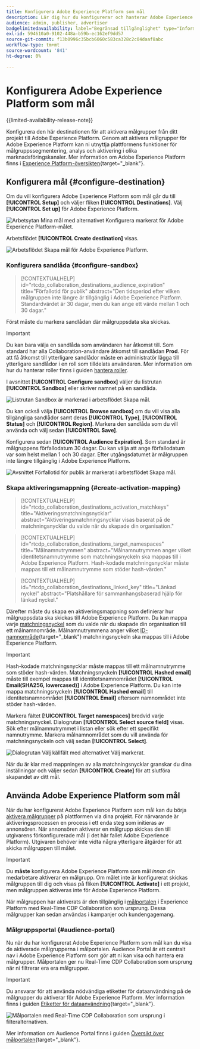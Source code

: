 ```yaml
---
title: Konfigurera Adobe Experience Platform som mål
description: Lär dig hur du konfigurerar och hanterar Adobe Experience Platform som mål i Real-Time CDP Collaboration.
audience: admin, publisher, advertiser
badgelimitedavailability: label="Begränsad tillgänglighet" type="Informative" url="https://helpx.adobe.com/legal/product-descriptions/real-time-customer-data-platform-collaboration.html newtab=true"
exl-id: 594610a0-9102-448a-b59b-ec162ef9dd57
source-git-commit: f13b0996c35bcb6060c583ca328c2c04daaf8abc
workflow-type: tm+mt
source-wordcount: '841'
ht-degree: 0%

---
```


# Konfigurera Adobe Experience Platform som mål

{{limited-availability-release-note}}

Konfigurera den här destinationen för att aktivera målgrupper från ditt projekt till Adobe Experience Platform. Genom att aktivera målgrupper för Adobe Experience Platform kan ni utnyttja plattformens funktioner för målgruppssegmentering, analys och aktivering i olika marknadsföringskanaler. Mer information om Adobe Experience Platform finns i [Experience Platform-översikten](https://experienceleague.adobe.com/en/docs/experience-platform/landing/home){target="_blank"}.

## Konfigurera mål {#configure-destination}

Om du vill konfigurera Adobe Experience Platform som mål går du till **[!UICONTROL Setup]** och väljer fliken **[!UICONTROL Destinations]**. Välj **[!UICONTROL Set up]** för Adobe Experience Platform.

![Arbetsytan Mina mål med alternativet Konfigurera markerat för Adobe Experience Platform-målet.](/help/assets/destinations/adobe-experience-platform/setup-aep.png)

Arbetsflödet **[!UICONTROL Create destination]** visas.

![Arbetsflödet Skapa mål för Adobe Experience Platform.](/help/assets/destinations/adobe-experience-platform/create-destination.png)

### Konfigurera sandlåda {#configure-sandbox}

>[!CONTEXTUALHELP]
>id="rtcdp_collaboration_destinations_audience_expiration"
>title="Förfallotid för publik"
>abstract="Den tidsperiod efter vilken målgruppen inte längre är tillgänglig i Adobe Experience Platform. Standardvärdet är 30 dagar, men du kan ange ett värde mellan 1 och 30 dagar."

Först måste du markera sandlådan där målgruppsdata ska skickas.

>[!IMPORTANT]
>
>Du kan bara välja en sandlåda som användaren har åtkomst till. Som standard har alla Collaboration-användare åtkomst till sandlådan **Prod**. För att få åtkomst till ytterligare sandlådor måste en administratör lägga till ytterligare sandlådor i en roll som tilldelats användaren. Mer information om hur du hanterar roller finns i guiden [hantera roller](../permissions/manage-roles.md).

I avsnittet **[!UICONTROL Configure sandbox]** väljer du listrutan **[!UICONTROL Sandbox]** eller skriver namnet på en sandlåda.

![Listrutan Sandbox är markerad i arbetsflödet Skapa mål.](/help/assets/destinations/adobe-experience-platform/select-sandbox.png)

Du kan också välja **[!UICONTROL Browse sandbox]** om du vill visa alla tillgängliga sandlådor samt deras **[!UICONTROL Type]**, **[!UICONTROL Status]** och **[!UICONTROL Region]**. Markera den sandlåda som du vill använda och välj sedan **[!UICONTROL Save]**.

Konfigurera sedan **[!UICONTROL Audience Expiration]**. Som standard är målgruppens förfallodatum 30 dagar. Du kan välja att ange förfallodatum var som helst mellan 1 och 30 dagar. Efter utgångsdatumet är målgruppen inte längre tillgänglig i Adobe Experience Platform.

![Avsnittet Förfallotid för publik är markerat i arbetsflödet Skapa mål.](/help/assets/destinations/adobe-experience-platform/audience-expiration.png)

### Skapa aktiveringsmappning {#create-activation-mapping}

>[!CONTEXTUALHELP]
>id="rtcdp_collaboration_destinations_activation_matchkeys"
>title="Aktiveringsmatchningsnycklar"
>abstract="Aktiveringsmatchningsnycklar visas baserat på de matchningsnycklar du valde när du skapade din organisation."

>[!CONTEXTUALHELP]
>id="rtcdp_collaboration_destinations_target_namespaces"
>title="Målnamnutrymmen"
>abstract="Målnamnutrymmen anger vilket identitetsnamnutrymme som matchningsnyckeln ska mappas till i Adobe Experience Platform. Hash-kodade matchningsnycklar måste mappas till ett målnamnutrymme som stöder hash-värden."

>[!CONTEXTUALHELP]
>id="rtcdp_collaboration_destinations_linked_key"
>title="Länkad nyckel"
>abstract="Platshållare för sammanhangsbaserad hjälp för länkad nyckel."

Därefter måste du skapa en aktiveringsmappning som definierar hur målgruppsdata ska skickas till Adobe Experience Platform. Du kan mappa varje [matchningsnyckel](../setup/onboard-account.md#set-up-match-keys) som du valde när du skapade din organisation till ett målnamnområde. Målnamnutrymmena anger vilket [ID-namnområde](https://experienceleague.adobe.com/en/docs/experience-platform/identity/features/namespaces#standard){target="_blank"} matchningsnyckeln ska mappas till i Adobe Experience Platform.

>[!IMPORTANT]
>
>Hash-kodade matchningsnycklar måste mappas till ett målnamnutrymme som stöder hash-värden. Matchningsnyckeln **[!UICONTROL Hashed email]** måste till exempel mappas till identitetsnamnområdet **[!UICONTROL Email(SHA256, lowercased)]** i Adobe Experience Platform. Du kan inte mappa matchningsnyckeln **[!UICONTROL Hashed email]** till identitetsnamnområdet **[!UICONTROL Email]** eftersom namnområdet inte stöder hash-värden.

Markera fältet **[!UICONTROL Target namespaces]** bredvid varje matchningsnyckel. Dialogrutan **[!UICONTROL Select source field]** visas. Sök efter målnamnutrymmet i listan eller sök efter ett specifikt namnutrymme. Markera målnamnområdet som du vill använda för matchningsnyckeln och välj sedan **[!UICONTROL Select]**.

![Dialogrutan Välj källfält med alternativet Välj markerat.](/help/assets/destinations/adobe-experience-platform/select-target-namespace.png)

När du är klar med mappningen av alla matchningsnycklar granskar du dina inställningar och väljer sedan **[!UICONTROL Create]** för att slutföra skapandet av ditt mål.

## Använda Adobe Experience Platform som mål

När du har konfigurerat Adobe Experience Platform som mål kan du börja [aktivera målgrupper](../collaborate/activate.md) på plattformen via dina projekt. För närvarande är aktiveringsprocessen en process i ett enda steg som initieras av annonsören. När annonsören aktiverar en målgrupp skickas den till utgivarens förkonfigurerade mål (i det här fallet Adobe Experience Platform). Utgivaren behöver inte vidta några ytterligare åtgärder för att skicka målgruppen till målet.

>[!IMPORTANT]
>
>Du **måste** konfigurera Adobe Experience Platform som mål *innan* din medarbetare aktiverar en målgrupp. Om målet inte är konfigurerat skickas målgruppen till dig och visas på fliken **[!UICONTROL Activate]** i ett projekt, men målgruppen aktiveras inte för Adobe Experience Platform.

När målgruppen har aktiverats är den tillgänglig i [målportalen](#audience-portal) i Experience Platform med Real-Time CDP Collaboration som ursprung.  Dessa målgrupper kan sedan användas i kampanjer och kundengagemang.

### Målgruppsportal {#audience-portal}

Nu när du har konfigurerat Adobe Experience Platform som mål kan du visa de aktiverade målgrupperna i målportalen. Audience Portal är ett centralt nav i Adobe Experience Platform som gör att ni kan visa och hantera era målgrupper. Målportalen ger nu Real-Time CDP Collaboration som ursprung när ni filtrerar era era målgrupper.

>[!IMPORTANT]
>
>Du ansvarar för att använda nödvändiga etiketter för dataanvändning på de målgrupper du aktiverar för Adobe Experience Platform. Mer information finns i guiden [Etiketter för dataanvändning](https://experienceleague.adobe.com/en/docs/experience-platform/data-governance/labels/overview){target="_blank"}.

![Målportalen med Real-Time CDP Collaboration som ursprung i filteralternativen.](/help/assets/destinations/adobe-experience-platform/audience-portal.png)

Mer information om Audience Portal finns i guiden [Översikt över målportalen](https://experienceleague.adobe.com/en/docs/experience-platform/segmentation/ui/audience-portal#manage-audiences){target="_blank"}.
